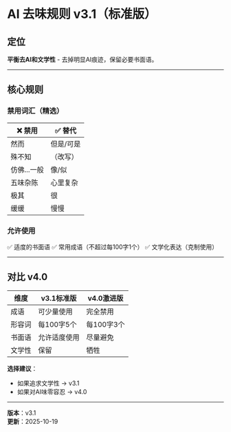 # AI 去味规则 v3.1（标准版）

## 定位

**平衡去AI和文学性** - 去掉明显AI痕迹，保留必要书面语。

---

## 核心规则

### 禁用词汇（精选）

| ❌ 禁用 | ✅ 替代 |
|---------|---------|
| 然而 | 但是/可是 |
| 殊不知 | （改写） |
| 仿佛...一般 | 像/似 |
| 五味杂陈 | 心里复杂 |
| 极其 | 很 |
| 缓缓 | 慢慢 |

### 允许使用

✅ 适度的书面语
✅ 常用成语（不超过每100字1个）
✅ 文学化表达（克制使用）

---

## 对比 v4.0

| 维度 | v3.1标准版 | v4.0激进版 |
|------|-----------|----------|
| 成语 | 可少量使用 | 完全禁用 |
| 形容词 | 每100字5个 | 每100字3个 |
| 书面语 | 允许适度使用 | 尽量避免 |
| 文学性 | 保留 | 牺牲 |

**选择建议**：
- 如果追求文学性 → v3.1
- 如果对AI味零容忍 → v4.0

---

**版本**：v3.1  
**更新**：2025-10-19
